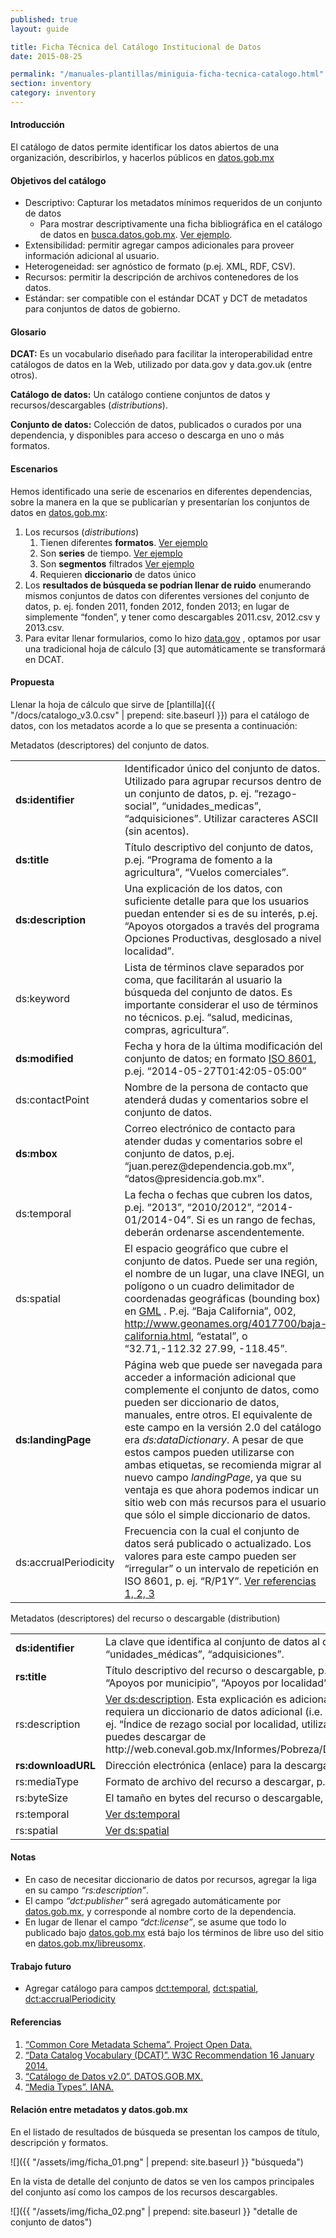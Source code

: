```yaml
---
published: true
layout: guide

title: Ficha Técnica del Catálogo Institucional de Datos
date: 2015-08-25

permalink: "/manuales-plantillas/miniguia-ficha-tecnica-catalogo.html"
section: inventory
category: inventory
---
```


#### Introducción

El catálogo de datos permite identificar los datos abiertos de una organización, describirlos, y hacerlos públicos en [datos.gob.mx](http://datos.gob.mx)

#### Objetivos del catálogo  

*	Descriptivo: Capturar los metadatos mínimos requeridos de un conjunto de datos
    * Para mostrar descriptivamente una ficha bibliográfica en el catálogo de datos en [busca.datos.gob.mx](http://busca.datos.gob.mx). [Ver ejemplo](http://data.gov.uk/dataset/statistics_on_obesity_physical_activity_and_diet_england).
*	Extensibilidad: permitir agregar campos adicionales para proveer información adicional al usuario.
*	Heterogeneidad: ser agnóstico de formato (p.ej. XML, RDF, CSV).
*	Recursos: permitir la descripción de archivos contenedores de los datos.
*	Estándar: ser compatible con el estándar DCAT y DCT de metadatos para conjuntos de datos de gobierno.

#### Glosario

**DCAT:** Es un vocabulario diseñado para facilitar la interoperabilidad entre catálogos de datos en la Web, utilizado por data.gov y data.gov.uk (entre otros).

**Catálogo de datos:** Un catálogo contiene conjuntos de datos y recursos/descargables (*distributions*).

**Conjunto de datos:** Colección de datos, publicados o curados por una dependencia, y disponibles para acceso o descarga en uno o más formatos.

#### Escenarios

Hemos identificado una serie de escenarios en diferentes dependencias, sobre la manera en la que se publicarían y presentarían los conjuntos de datos en [datos.gob.mx](http://datos.gob.mx):

1. Los recursos (*distributions*)
    1. Tienen diferentes **formatos**. [Ver ejemplo](http://busca.datos.gob.mx/#/conjuntos/directorio-estadistico-nacional-de-unidades-economicas-denue-por-actividad-economica)
    2. Son **series** de tiempo. [Ver ejemplo](http://busca.datos.gob.mx/#/conjuntos/inventario-coneval-de-programas-y-acciones-federales-de-desarrollo-social)
    3. Son **segmentos** filtrados [Ver ejemplo](http://busca.datos.gob.mx/#/conjuntos/indice-de-rezago-social20002005-y-2010-nacionalestatalmunicipal-y-localidad)
    4. Requieren **diccionario** de datos único
2. Los **resultados de búsqueda se podrían llenar de ruido** enumerando mismos conjuntos de datos con diferentes versiones del conjunto de datos, p. ej. fonden 2011, fonden 2012, fonden 2013; en lugar de simplemente “fonden”, y tener como descargables 2011.csv, 2012.csv y 2013.csv.
3. Para evitar llenar formularios, como lo hizo [data.gov](http://project-open-data.github.io/catalog-generator/) , optamos por usar una tradicional hoja de cálculo [3] que automáticamente se transformará en DCAT.

#### Propuesta

Llenar la hoja de cálculo que sirve de [plantilla]({{ "/docs/catalogo_v3.0.csv" | prepend: site.baseurl }}) para el catálogo de datos, con los metadatos acorde a lo que se presenta a continuación:

Metadatos (descriptores) del conjunto de datos.

<table>
    <tbody>
        <tr>
            <td><strong>ds:identifier</strong></td>
            <td>Identificador único del conjunto de datos. Utilizado para agrupar recursos dentro de un conjunto de datos, p. ej. “rezago-social”, “unidades_medicas”, “adquisiciones”. Utilizar caracteres ASCII (sin acentos).</td>
        </tr>
        <tr>
            <td><strong>ds:title</strong></td>
            <td>Título descriptivo del conjunto de datos, p.ej. “Programa de fomento a la agricultura”, “Vuelos comerciales”.</td>
        </tr>
        <tr>
            <td>
              <a name="ds-description"></a>
              <strong>ds:description</strong>
            </td>
            <td>Una explicación de los datos, con suficiente detalle para que los usuarios puedan entender si es de su interés, p.ej. “Apoyos otorgados a través del programa Opciones Productivas, desglosado a nivel localidad”.</td>
        </tr>
        <tr>
            <td>ds:keyword</td>
            <td>Lista de términos clave separados por coma, que facilitarán al usuario la búsqueda del conjunto de datos. Es importante considerar el uso de términos no técnicos. p.ej. “salud, medicinas, compras, agricultura”.</td>
        </tr>
        <tr>
            <td><strong>ds:modified</strong></td>
            <td>Fecha y hora de la última modificación del conjunto de datos; en formato <a href="http://en.wikipedia.org/wiki/ISO_8601">ISO 8601</a>, p.ej. “2014-05-27T01:42:05-05:00”</td>
        </tr>
        <tr>
            <td>ds:contactPoint</td>
            <td>Nombre de la persona de contacto que atenderá dudas y comentarios sobre el conjunto de datos.</td>
        </tr>
        <tr>
            <td><strong>ds:mbox</strong></td>
            <td>Correo electrónico de contacto para atender dudas y comentarios sobre el conjunto de datos, p.ej. “juan.perez@dependencia.gob.mx”, “datos@presidencia.gob.mx”.</td>
        </tr>
        <tr>
            <td>
              <a name="ds-temporal"></a>
              ds:temporal
            </td>
            <td>La fecha o fechas que cubren los datos, p.ej. “2013”, “2010/2012”, “2014-01/2014-04”. Si es un rango de fechas, deberán ordenarse ascendentemente.</td>
        </tr>
        <tr>
            <td>
              <a name="ds-spatial"></a>
              ds:spatial
            </td>
            <td>El espacio geográfico que cubre el conjunto de datos. Puede ser una región, el nombre de un lugar, una clave INEGI, un polígono o un cuadro delimitador de coordenadas geográficas (bounding box) en <a href="http://en.wikipedia.org/wiki/ISO_8601">GML</a> . P.ej. “Baja California”, 002, <a href="http://www.geonames.org/4017700/baja-california.html">http://www.geonames.org/4017700/baja-california.html</a>, “estatal”, o “32.71,-112.32 27.99, -118.45”.</td>
        </tr>
        <tr>
            <td><strong>ds:landingPage</strong></td>
            <td>Página web que puede ser navegada para acceder a información adicional que complemente el conjunto de datos, como pueden ser diccionario de datos, manuales, entre otros. El equivalente de este campo en la versión 2.0 del catálogo era <i>ds:dataDictionary</i>. A pesar de que estos campos pueden utilizarse con ambas etiquetas, se recomienda migrar al nuevo campo <i>landingPage</i>, ya que su ventaja es que ahora podemos indicar un sitio web con más recursos para el usuario que sólo el simple diccionario de datos.</td>
        </tr>
        <tr>
            <td>ds:accrualPeriodicity</td>
            <td>Frecuencia con la cual el conjunto de datos será publicado o actualizado. Los valores para este campo pueden ser “irregular” o un intervalo de repetición en ISO 8601, p. ej. “R/P1Y”. <a href="#references">Ver referencias 1, 2, 3</a></td>
        </tr>
    </tbody>
</table>

Metadatos (descriptores) del recurso o descargable (distribution)

<table>
    <tbody>
        <tr>
            <td><strong>ds:identifier</strong></td>
            <td>La clave que identifica al conjunto de datos al que pertenece este recurso, p. ej. “rezago-social”, “unidades_médicas”, “adquisiciones”.</td>
        </tr>
        <tr>
            <td><strong>rs:title</strong></td>
            <td>Título descriptivo del recurso o descargable, p.ej. “Otorgamientos del 2013”, “Otorgamientos del 2014”, “Apoyos por municipio”, “Apoyos por localidad”.</td>
        </tr>
        <tr>
            <td>rs:description</td>
            <td><a href="#ds-description">Ver ds:description</a>. Esta explicación es adicional a la que existe en el conjunto de datos. En caso de que se requiera un diccionario de datos adicional (i.e. por recurso) se puede agregar la referencia en este espacio, p. ej. “Índice de rezago social por localidad, utilizando el catálogo de INEGI 2010. El diccionario de datos lo puedes descargar de http://web.coneval.gob.mx/Informes/Pobreza/Datos_abiertos/Pobreza%20por%20entidad%202010_DIC.txt”.</td>
        </tr>
        <tr>
            <td><strong>rs:downloadURL</strong></td>
            <td>Dirección electrónica (enlace) para la descarga del recurso.</td>
        </tr>
        <tr>
            <td>rs:mediaType</td>
            <td>Formato de archivo del recurso a descargar, p. ej. “text/csv”, “application/rss+xml”. <a href="#references">Ver referencia 4.</a></td>
        </tr>
        <tr>
            <td>rs:byteSize</td>
            <td>El tamaño en bytes del recurso o descargable, p. ej. 3145728</td>
        </tr>
        <tr>
            <td>rs:temporal</td>
            <td><a href="#ds-temporal">Ver ds:temporal</a></td>
        </tr>
        <tr>
            <td>rs:spatial</td>
            <td><a href="#ds-spatial">Ver ds:spatial</a></td>
        </tr>
      </tbody>
  </table>

#### Notas
*	En caso de necesitar diccionario de datos por recursos, agregar la liga en su campo *“rs:description”*.
*	El campo *“dct:publisher”* será agregado automáticamente por [datos.gob.mx](http://datos.gob.mx), y corresponde al nombre corto de la dependencia.
*	En lugar de llenar el campo *“dct:license”*, se asume que todo lo publicado bajo [datos.gob.mx](http://datos.gob.mx) está bajo los términos de libre uso del sitio en [datos.gob.mx/libreusomx](http://datos.gob.mx/libreusomx).

#### Trabajo futuro
*	Agregar catálogo para campos [dct:temporal](http://reference.data.gov.uk/doc/quarter/2006-Q1), [dct:spatial](http://www.geonames.org/6695072/european-union.html), [dct:accrualPeriodicity](https://raw.githubusercontent.com/UKGovLD/publishing-statistical-data/master/specs/src/main/vocab/sdmx-code.ttl)

<a name="references"></a>

#### Referencias
1. [“Common Core Metadata Schema”. Project Open Data.](https://project-open-data.cio.gov/schema/)
2. [“Data Catalog Vocabulary (DCAT)”. W3C Recommendation 16 January 2014.](http://www.w3.org/TR/vocab-dcat/)
3. [“Catálogo de Datos v2.0”. DATOS.GOB.MX.](https://docs.google.com/spreadsheets/d/1U78rvFUu79CHMbepv1OyN0LPPXKaLoQrc_p9w4GvxRw/edit#gid=873975871)
4. [“Media Types”. IANA.](http://www.iana.org/assignments/media-types/media-types.xhtml)

#### Relación entre metadatos y datos.gob.mx

En el listado de resultados de búsqueda se presentan los campos de título, descripción y formatos.

![]({{ "/assets/img/ficha_01.png" | prepend: site.baseurl }} "búsqueda")

En la vista de detalle del conjunto de datos se ven los campos principales del conjunto así como los campos de los recursos descargables.

![]({{ "/assets/img/ficha_02.png" | prepend: site.baseurl }} "detalle de conjunto de datos")
